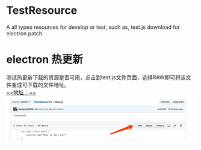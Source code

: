 # TestResource
A all types resources for develop or test, such as, test.js download for electron patch.

# electron 热更新  
测试热更新下载的资源是否可用，点击到test.js文件页面，选择RAW即可将该文件变成可下载的文件地址。  
[==地址：==](https://raw.githubusercontent.com/zhanghua0926/TestResource/master/test.js)
![img](1560330053502.jpg)
